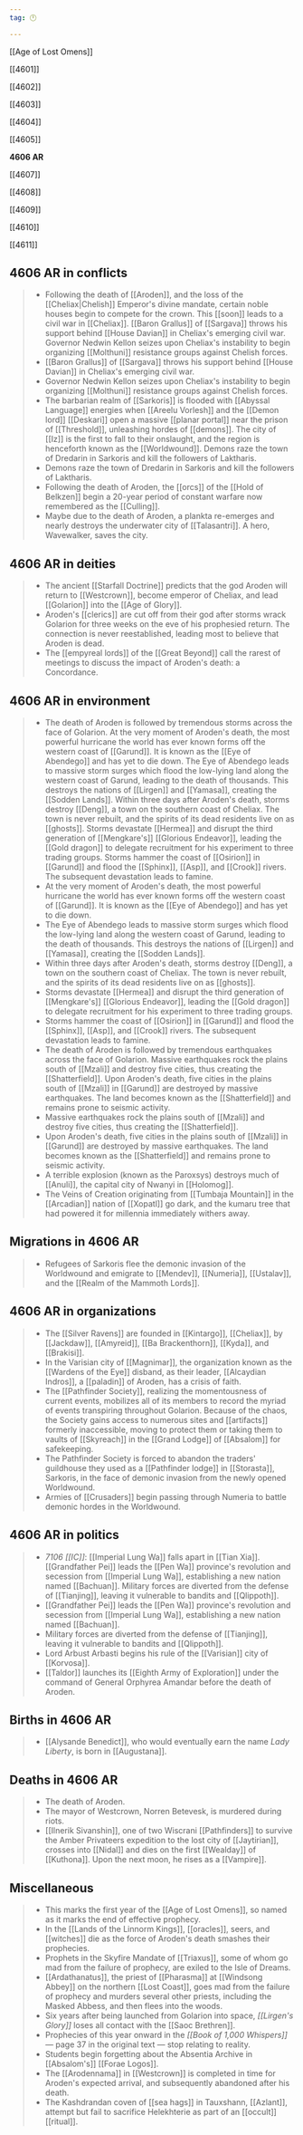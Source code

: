 ```yaml
---
tag: 🕛

---
```

[[Age of Lost Omens]]


[[4601]]

[[4602]]

[[4603]]

[[4604]]

[[4605]]

**4606 AR**

[[4607]]

[[4608]]

[[4609]]

[[4610]]

[[4611]]



## 4606 AR in conflicts

>  - Following the death of [[Aroden]], and the loss of the [[Cheliax|Chelish]] Emperor's divine mandate, certain noble houses begin to compete for the crown. This [[soon]] leads to a civil war in [[Cheliax]].
[[Baron Grallus]] of [[Sargava]] throws his support behind [[House Davian]] in Cheliax's emerging civil war.
Governor Nedwin Kellon seizes upon Cheliax's instability to begin organizing [[Molthuni]] resistance groups against Chelish forces.
>  - [[Baron Grallus]] of [[Sargava]] throws his support behind [[House Davian]] in Cheliax's emerging civil war.
>  - Governor Nedwin Kellon seizes upon Cheliax's instability to begin organizing [[Molthuni]] resistance groups against Chelish forces.
>  - The barbarian realm of [[Sarkoris]] is flooded with [[Abyssal Language]] energies when [[Areelu Vorlesh]] and the [[Demon lord]] [[Deskari]] open a massive [[planar portal]] near the prison of [[Threshold]], unleashing hordes of [[demons]]. The city of [[Iz]] is the first to fall to their onslaught, and the region is henceforth known as the [[Worldwound]].
Demons raze the town of Dredarin in Sarkoris and kill the followers of Laktharis.
>  - Demons raze the town of Dredarin in Sarkoris and kill the followers of Laktharis.
>  - Following the death of Aroden, the [[orcs]] of the [[Hold of Belkzen]] begin a 20-year period of constant warfare now remembered as the [[Culling]].
>  - Maybe due to the death of Aroden, a plankta re-emerges and nearly destroys the underwater city of [[Talasantri]]. A hero, Wavewalker, saves the city.


## 4606 AR in deities

>  - The ancient [[Starfall Doctrine]] predicts that the god Aroden will return to [[Westcrown]], become emperor of Cheliax, and lead [[Golarion]] into the [[Age of Glory]].
>  - Aroden's [[clerics]] are cut off from their god after storms wrack Golarion for three weeks on the eve of his prophesied return. The connection is never reestablished, leading most to believe that Aroden is dead.
>  - The [[empyreal lords]] of the [[Great Beyond]] call the rarest of meetings to discuss the impact of Aroden's death: a Concordance.


## 4606 AR in environment

>  - The death of Aroden is followed by tremendous storms across the face of Golarion.
At the very moment of Aroden's death, the most powerful hurricane the world has ever known forms off the western coast of [[Garund]]. It is known as the [[Eye of Abendego]] and has yet to die down.
The Eye of Abendego leads to massive storm surges which flood the low-lying land along the western coast of Garund, leading to the death of thousands. This destroys the nations of [[Lirgen]] and [[Yamasa]], creating the [[Sodden Lands]].
Within three days after Aroden's death, storms destroy [[Deng]], a town on the southern coast of Cheliax. The town is never rebuilt, and the spirits of its dead residents live on as [[ghosts]].
Storms devastate [[Hermea]] and disrupt the third generation of [[Mengkare's]] [[Glorious Endeavor]], leading the [[Gold dragon]] to delegate recruitment for his experiment to three trading groups.
Storms hammer the coast of [[Osirion]] in [[Garund]] and flood the [[Sphinx]], [[Asp]], and [[Crook]] rivers. The subsequent devastation leads to famine.
>  - At the very moment of Aroden's death, the most powerful hurricane the world has ever known forms off the western coast of [[Garund]]. It is known as the [[Eye of Abendego]] and has yet to die down.
>  - The Eye of Abendego leads to massive storm surges which flood the low-lying land along the western coast of Garund, leading to the death of thousands. This destroys the nations of [[Lirgen]] and [[Yamasa]], creating the [[Sodden Lands]].
>  - Within three days after Aroden's death, storms destroy [[Deng]], a town on the southern coast of Cheliax. The town is never rebuilt, and the spirits of its dead residents live on as [[ghosts]].
>  - Storms devastate [[Hermea]] and disrupt the third generation of [[Mengkare's]] [[Glorious Endeavor]], leading the [[Gold dragon]] to delegate recruitment for his experiment to three trading groups.
>  - Storms hammer the coast of [[Osirion]] in [[Garund]] and flood the [[Sphinx]], [[Asp]], and [[Crook]] rivers. The subsequent devastation leads to famine.
>  - The death of Aroden is followed by tremendous earthquakes across the face of Golarion.
Massive earthquakes rock the plains south of [[Mzali]] and destroy five cities, thus creating the [[Shatterfield]].
Upon Aroden's death, five cities in the plains south of [[Mzali]] in [[Garund]] are destroyed by massive earthquakes. The land becomes known as the [[Shatterfield]] and remains prone to seismic activity.
>  - Massive earthquakes rock the plains south of [[Mzali]] and destroy five cities, thus creating the [[Shatterfield]].
>  - Upon Aroden's death, five cities in the plains south of [[Mzali]] in [[Garund]] are destroyed by massive earthquakes. The land becomes known as the [[Shatterfield]] and remains prone to seismic activity.
>  - A terrible explosion (known as the Paroxsys) destroys much of [[Anuli]], the capital city of Nwanyi in [[Holomog]].
>  - The Veins of Creation originating from [[Tumbaja Mountain]] in the [[Arcadian]] nation of [[Xopatl]] go dark, and the kumaru tree that had powered it for millennia immediately withers away.


## Migrations in 4606 AR

>  - Refugees of Sarkoris flee the demonic invasion of the Worldwound and emigrate to [[Mendev]], [[Numeria]], [[Ustalav]], and the [[Realm of the Mammoth Lords]].


## 4606 AR in organizations

>  - The [[Silver Ravens]] are founded in [[Kintargo]], [[Cheliax]], by [[Jackdaw]], [[Amyreid]], [[Ba Brackenthorn]], [[Kyda]], and [[Brakisi]].
>  - In the Varisian city of [[Magnimar]], the organization known as the [[Wardens of the Eye]] disband, as their leader, [[Alcaydian Indros]], a [[paladin]] of Aroden, has a crisis of faith.
>  - The [[Pathfinder Society]], realizing the momentousness of current events, mobilizes all of its members to record the myriad of events transpiring throughout Golarion. Because of the chaos, the Society gains access to numerous sites and [[artifacts]] formerly inaccessible, moving to protect them or taking them to vaults of [[Skyreach]] in the [[Grand Lodge]] of [[Absalom]] for safekeeping.
>  - The Pathfinder Society is forced to abandon the traders' guildhouse they used as a [[Pathfinder lodge]] in [[Storasta]], Sarkoris, in the face of demonic invasion from the newly opened Worldwound.
>  - Armies of [[Crusaders]] begin passing through Numeria to battle demonic hordes in the Worldwound.


## 4606 AR in politics

>  - *7106 [[IC]]*: [[Imperial Lung Wa]] falls apart in [[Tian Xia]].
[[Grandfather Pei]] leads the [[Pen Wa]] province's revolution and secession from [[Imperial Lung Wa]], establishing a new nation named [[Bachuan]].
Military forces are diverted from the defense of [[Tianjing]], leaving it vulnerable to bandits and [[Qlippoth]].
>  - [[Grandfather Pei]] leads the [[Pen Wa]] province's revolution and secession from [[Imperial Lung Wa]], establishing a new nation named [[Bachuan]].
>  - Military forces are diverted from the defense of [[Tianjing]], leaving it vulnerable to bandits and [[Qlippoth]].
>  - Lord Arbust Arbasti begins his rule of the [[Varisian]] city of [[Korvosa]].
>  - [[Taldor]] launches its [[Eighth Army of Exploration]] under the command of General Orphyrea Amandar before the death of Aroden.


## Births in 4606 AR

>  - [[Alysande Benedict]], who would eventually earn the name *Lady Liberty*, is born in [[Augustana]].


## Deaths in 4606 AR

>  - The death of Aroden.
>  - The mayor of Westcrown, Norren Betevesk, is murdered during riots.
>  - [[Ilnerik Sivanshin]], one of two Wiscrani [[Pathfinders]] to survive the Amber Privateers expedition to the lost city of [[Jaytirian]], crosses into [[Nidal]] and dies on the first [[Wealday]] of [[Kuthona]]. Upon the next moon, he rises as a [[Vampire]].


## Miscellaneous

>  - This marks the first year of the [[Age of Lost Omens]], so named as it marks the end of effective prophecy.
>  - In the [[Lands of the Linnorm Kings]], [[oracles]], seers, and [[witches]] die as the force of Aroden's death smashes their prophecies.
>  - Prophets in the Skyfire Mandate of [[Triaxus]], some of whom go mad from the failure of prophecy, are exiled to the Isle of Dreams.
>  - [[Ardathanatus]], the priest of [[Pharasma]] at [[Windsong Abbey]] on the northern [[Lost Coast]], goes mad from the failure of prophecy and murders several other priests, including the Masked Abbess, and then flees into the woods.
>  - Six years after being launched from Golarion into space, *[[Lirgen's Glory]]* loses all contact with the [[Saoc Brethren]].
>  - Prophecies of this year onward in the *[[Book of 1,000 Whispers]]* — page 37 in the original text — stop relating to reality.
>  - Students begin forgetting about the Absentia Archive in [[Absalom's]] [[Forae Logos]].
>  - The [[Arodennama]] in [[Westcrown]] is completed in time for Aroden's expected arrival, and subsequently abandoned after his death.
>  - The Kashdrandan coven of [[sea hags]] in Tauxshann, [[Azlant]], attempt but fail to sacrifice Helekhterie as part of an [[occult]] [[ritual]].






